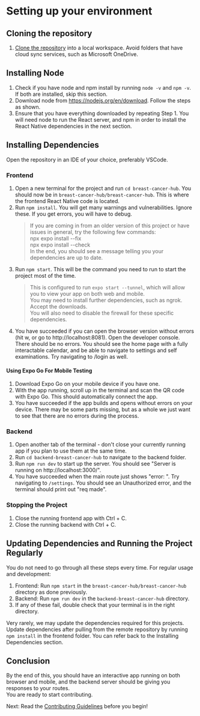 # Setting up your environment

## Cloning the repository

1. [Clone the repository](https://github.com/git-guides/git-clone) into a local workspace. Avoid folders that have cloud sync services, such as Microsoft OneDrive.

## Installing Node

1. Check if you have node and npm install by running `node -v` and `npm -v`. If both are installed, skip this section.
2. Download node from https://nodejs.org/en/download. Follow the steps as shown.
3. Ensure that you have everything downloaded by repeating Step 1. You will need node to run the React server, and npm in order to install the React Native dependencies in the next section.

## Installing Dependencies

Open the repository in an IDE of your choice, preferably VSCode.

### Frontend

1. Open a new terminal for the project and run `cd breast-cancer-hub`. You should now be in `breast-cancer-hub/breast-cancer-hub`. This is where the frontend React Native code is located.
2. Run `npm install`. You will get many warnings and vulnerabilities. Ignore these. If you get errors, you will have to debug.
   > If you are coming in from an older version of this project or have issues in general, try the following few commands:\
   > npx expo install --fix\
   > npx expo install --check\
   > In the end, you should see a message telling you your dependencies are up to date.
3. Run `npm start`. This will be the command you need to run to start the project most of the time.
   > This is configured to run `expo start --tunnel`, which will allow you to view your app on both web and mobile.\
   > You may need to install further dependencies, such as ngrok. Accept the downloads.\
   > You will also need to disable the firewall for these specific dependencies.
4. You have succeeded if you can open the browser version without errors (hit w, or go to http://localhost:8081). Open the developer console. There should be no errors. You should see the home page with a fully interactable calendar, and be able to navigate to settings and self examinations. Try navigating to /login as well.

#### Using Expo Go For Mobile Testing

1. Download Expo Go on your mobile device if you have one.
2. With the app running, scroll up in the terminal and scan the QR code with Expo Go. This should automatically connect the app.
3. You have succeeded if the app builds and opens without errors on your device. There may be some parts missing, but as a whole we just want to see that there are no errors during the process.

### Backend

1. Open another tab of the terminal - don't close your currently running app if you plan to use them at the same time.
2. Run `cd backend-breast-cancer-hub` to navigate to the backend folder.
3. Run `npm run dev` to start up the server. You should see "Server is running on http://localhost:3000/".
4. You have succeeded when the main route just shows "error: ". Try navigating to `/settings`. You should see an Unauthorized error, and the terminal should print out "req made".

### Stopping the Project

1. Close the running frontend app with Ctrl + C.
2. Close the running backend with Ctrl + C.

## Updating Dependencies and Running the Project Regularly

You do not need to go through all these steps every time. For regular usage and development:

1. Frontend: Run `npm start` in the `breast-cancer-hub/breast-cancer-hub` directory as done previously.
2. Backend: Run `npm run dev` in the `backend-breast-cancer-hub` directory.
3. If any of these fail, double check that your terminal is in the right directory.

Very rarely, we may update the dependencies required for this projects.\
Update dependencies after pulling from the remote repository by running `npm install` in the frontend folder. You can refer back to the Installing Dependencies section.

## Conclusion

By the end of this, you should have an interactive app running on both browser and mobile, and the backend server should be giving you responses to your routes.\
You are ready to start contributing.

Next: Read the [Contributing Guidelines](contributing_guidelines.md) before you begin!
